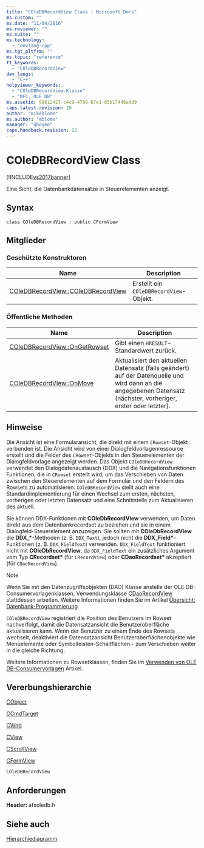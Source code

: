 ```yaml
---
title: "COleDBRecordView Class | Microsoft Docs"
ms.custom: ""
ms.date: "11/04/2016"
ms.reviewer: ""
ms.suite: ""
ms.technology: 
  - "devlang-cpp"
ms.tgt_pltfrm: ""
ms.topic: "reference"
f1_keywords: 
  - "COleDBRecordView"
dev_langs: 
  - "C++"
helpviewer_keywords: 
  - "COleDBRecordView-Klasse"
  - "MFC, OLE DB"
ms.assetid: 98612427-c4c9-4760-b7e1-85b17448add9
caps.latest.revision: 20
author: "mikeblome"
ms.author: "mblome"
manager: "ghogen"
caps.handback.revision: 22
---
```

# COleDBRecordView Class
[!INCLUDE[vs2017banner](../../assembler/inline/includes/vs2017banner.md)]

Eine Sicht, die Datenbankdatensätze in Steuerelementen anzeigt.  
  
## Syntax  
  
```  
class COleDBRecordView : public CFormView  
```  
  
## Mitglieder  
  
### Geschützte Konstruktoren  
  
|Name|Description|  
|----------|-----------------|  
|[COleDBRecordView::COleDBRecordView](../Topic/COleDBRecordView::COleDBRecordView.md)|Erstellt ein `COleDBRecordView`\-Objekt.|  
  
### Öffentliche Methoden  
  
|Name|Description|  
|----------|-----------------|  
|[COleDBRecordView::OnGetRowset](../Topic/COleDBRecordView::OnGetRowset.md)|Gibt einen `HRESULT`\-Standardwert zurück.|  
|[COleDBRecordView::OnMove](../Topic/COleDBRecordView::OnMove.md)|Aktualisiert den aktuellen Datensatz \(falls geändert\) auf der Datenquelle und wird dann an die angegebenen Datensatz \(nächster, vorheriger, erster oder letzter\).|  
  
## Hinweise  
 Die Ansicht ist eine Formularansicht, die direkt mit einem `CRowset`\-Objekt verbunden ist.  Die Ansicht wird von einer Dialogfeldvorlagenressource erstellt und die Felder des `CRowset`\-Objekts in den Steuerelementen der Dialogfeldvorlage angezeigt werden.  Das Objekt `COleDBRecordView` verwendet den Dialogdatenaustausch \(DDX\) und die Navigationsfunktionen Funktionen, die in `CRowset` erstellt wird, um das Verschieben von Daten zwischen den Steuerelementen auf dem Formular und den Feldern des Rowsets zu automatisieren.  `COleDBRecordView` stellt auch eine Standardimplementierung für einen Wechsel zum ersten, nächsten, vorherigen oder letzten Datensatz und eine Schnittstelle zum Aktualisieren des aktuell.  
  
 Sie können DDX\-Funktionen mit **COleDbRecordView** verwenden, um Daten direkt aus dem Datenbankrecordset zu beziehen und sie in einem Dialogfeld\-Steuerelement anzuzeigen.  Sie sollten mit **COleDbRecordView** die **DDX\_\***\-Methoden \(z. B. `DDX_Text`\), jedoch nicht die **DDX\_Field\***\-Funktionen \(z. B. `DDX_FieldText`\) verwenden.  `DDX_FieldText` funktioniert nicht mit **COleDbRecordView**, da `DDX_FieldText` ein zusätzliches Argument vom Typ **CRecordset\*** \(für `CRecordView`\) oder **CDaoRecordset\*** akzeptiert \(für `CDaoRecordView`\).  
  
> [!NOTE]
>  Wenn Sie mit den Datenzugriffsobjekten \(DAO\) Klasse anstelle der OLE DB\-Consumervorlagenklassen, Verwendungsklasse [CDaoRecordView](../../mfc/reference/cdaorecordview-class.md) stattdessen arbeiten.  Weitere Informationen finden Sie im Artikel [Übersicht: Datenbank\-Programmierung](../../data/data-access-programming-mfc-atl.md).  
  
 `COleDBRecordView` registriert die Position des Benutzers im Rowset nachverfolgt, damit die Datensatzansicht die Benutzeroberfläche aktualisieren kann.  Wenn der Benutzer zu einem Ende des Rowsets wechselt, deaktiviert die Datensatzansicht Benutzeroberflächenobjekte wie Menüelemente oder Symbolleisten\-Schaltflächen \- zum Verschieben weiter in die gleiche Richtung.  
  
 Weitere Informationen zu Rowsetklassen, finden Sie im [Verwenden von OLE DB\-Consumervorlagen](../../data/oledb/ole-db-consumer-templates-cpp.md) Artikel.  
  
## Vererbungshierarchie  
 [CObject](../../mfc/reference/cobject-class.md)  
  
 [CCmdTarget](../../mfc/reference/ccmdtarget-class.md)  
  
 [CWnd](../../mfc/reference/cwnd-class.md)  
  
 [CView](../../mfc/reference/cview-class.md)  
  
 [CScrollView](../../mfc/reference/cscrollview-class.md)  
  
 [CFormView](../../mfc/reference/cformview-class.md)  
  
 `COleDBRecordView`  
  
## Anforderungen  
 **Header:**  afxoledb.h  
  
## Siehe auch  
 [Hierarchiediagramm](../../mfc/hierarchy-chart.md)